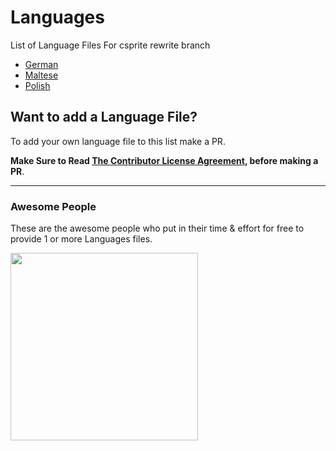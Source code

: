 # Languages
List of Language Files For csprite rewrite branch

- [German](./german.ini?raw=true)
- [Maltese](./maltese.ini?raw=true)
- [Polish](./polish.ini?raw=true)

## Want to add a Language File?
To add your own language file to this list make a PR.

**Make Sure to Read [The Contributor License Agreement](https://github.com/csprite/.github/blob/master/CLA.md), before making a PR**.

---
### Awesome People
These are the awesome people who put in their time & effort for free to provide 1 or more Languages files.

<a href="https://github.com/csprite/languages/graphs/contributors">
  <img width="300" src="https://contributors-img.firebaseapp.com/image?repo=csprite/languages&max=100000" />
</a>

